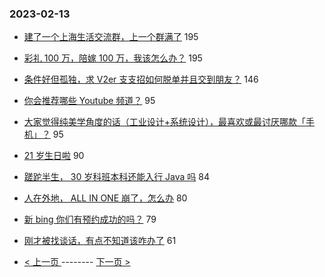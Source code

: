 ### 2023-02-13 
- [建了一个上海生活交流群，上一个群满了](https://www.v2ex.com/t/915568) 195
- [彩礼 100 万，陪嫁 100 万，我该怎么办？](https://www.v2ex.com/t/915584) 195
- [条件好但孤独，求 V2er 支支招如何脱单并且交到朋友？](https://www.v2ex.com/t/915527) 146
- [你会推荐哪些 Youtube 频道？](https://www.v2ex.com/t/915528) 95
- [大家觉得纯美学角度的话（工业设计+系统设计），最喜欢或最讨厌哪款「手机」？](https://www.v2ex.com/t/915592) 95
- [21 岁生日啦](https://www.v2ex.com/t/915514) 90
- [蹉跎半生， 30 岁科班本科还能入行 Java 吗](https://www.v2ex.com/t/915532) 84
- [人在外地， ALL IN ONE 崩了，怎么办](https://www.v2ex.com/t/915464) 80
- [新 bing 你们有预约成功的吗？](https://www.v2ex.com/t/915475) 79
- [刚才被找谈话，有点不知道该咋办了](https://www.v2ex.com/t/915523) 61 

- [ < 上一页 ](https://github.com/able8/v2ex-hot-record/blob/master/2023-02-12.md) -------- [ 下一页 > ](https://github.com/able8/v2ex-hot-record/blob/master/2023-02-14.md)